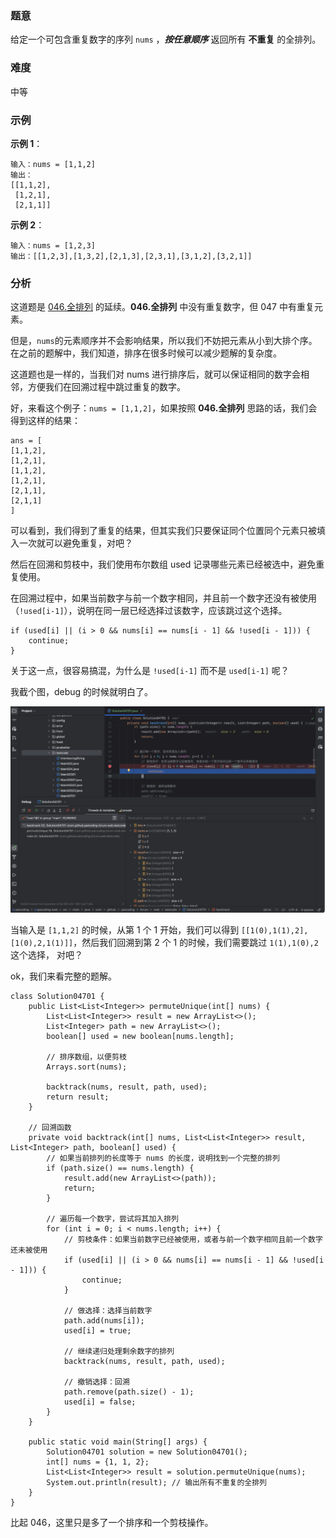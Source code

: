 ### 题意

给定一个可包含重复数字的序列 `nums` ，_**按任意顺序**_ 返回所有 **不重复** 的全排列。

### 难度

中等

### 示例

**示例 1**：

```plain
输入：nums = [1,1,2]
输出：
[[1,1,2],
 [1,2,1],
 [2,1,1]]
```

**示例 2**：

```plain
输入：nums = [1,2,3]
输出：[[1,2,3],[1,3,2],[2,1,3],[2,3,1],[3,1,2],[3,2,1]]
```

### 分析

这道题是 [046.全排列](https://paicoding.com/column/7/46) 的延续。**046.全排列** 中没有重复数字，但 047 中有重复元素。



但是，`nums`的元素顺序并不会影响结果，所以我们不妨把元素从小到大排个序。在之前的题解中，我们知道，排序在很多时候可以减少题解的复杂度。



这道题也是一样的，当我们对 nums 进行排序后，就可以保证相同的数字会相邻，方便我们在回溯过程中跳过重复的数字。



好，来看这个例子：`nums = [1,1,2]`，如果按照 **046.全排列** 思路的话，我们会得到这样的结果：

```plain
ans = [
[1,1,2],
[1,2,1],
[1,1,2],
[1,2,1],
[2,1,1],
[2,1,1]
]
```

可以看到，我们得到了重复的结果，但其实我们只要保证同个位置同个元素只被填入一次就可以避免重复，对吧？



然后在回溯和剪枝中，我们使用布尔数组 used 记录哪些元素已经被选中，避免重复使用。



在回溯过程中，如果当前数字与前一个数字相同，并且前一个数字还没有被使用（`!used[i-1]`），说明在同一层已经选择过该数字，应该跳过这个选择。

```text
if (used[i] || (i > 0 && nums[i] == nums[i - 1] && !used[i - 1])) {
    continue;
}
```

关于这一点，很容易搞混，为什么是 `!used[i-1]` 而不是 `used[i-1]` 呢？



我截个图，debug 的时候就明白了。

![img_7.png](img_7.png)

当输入是 `[1,1,2]` 的时候，从第 1 个 1 开始，我们可以得到 `[[1(0),1(1),2],[1(0),2,1(1)]]`，然后我们回溯到第 2 个 1 的时候，我们需要跳过 `1(1),1(0),2` 这个选择， 对吧？



ok，我们来看完整的题解。

```text
class Solution04701 {
    public List<List<Integer>> permuteUnique(int[] nums) {
        List<List<Integer>> result = new ArrayList<>();
        List<Integer> path = new ArrayList<>();
        boolean[] used = new boolean[nums.length];

        // 排序数组，以便剪枝
        Arrays.sort(nums);

        backtrack(nums, result, path, used);
        return result;
    }

    // 回溯函数
    private void backtrack(int[] nums, List<List<Integer>> result, List<Integer> path, boolean[] used) {
        // 如果当前排列的长度等于 nums 的长度，说明找到一个完整的排列
        if (path.size() == nums.length) {
            result.add(new ArrayList<>(path));
            return;
        }

        // 遍历每一个数字，尝试将其加入排列
        for (int i = 0; i < nums.length; i++) {
            // 剪枝条件：如果当前数字已经被使用，或者与前一个数字相同且前一个数字还未被使用
            if (used[i] || (i > 0 && nums[i] == nums[i - 1] && !used[i - 1])) {
                continue;
            }

            // 做选择：选择当前数字
            path.add(nums[i]);
            used[i] = true;

            // 继续递归处理剩余数字的排列
            backtrack(nums, result, path, used);

            // 撤销选择：回溯
            path.remove(path.size() - 1);
            used[i] = false;
        }
    }

    public static void main(String[] args) {
        Solution04701 solution = new Solution04701();
        int[] nums = {1, 1, 2};
        List<List<Integer>> result = solution.permuteUnique(nums);
        System.out.println(result); // 输出所有不重复的全排列
    }
}
```

比起 046，这里只是多了一个排序和一个剪枝操作。